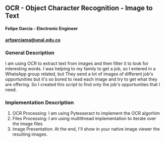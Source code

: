## OCR - Object Character Recognition - Image to Text
#### Felipe Garcia - Electronic Engineer
#### arfgarciama@unal.edu.co

### General Description
I am using OCR to extract text from images and then filter it to look for interesting words. I was helping to my family to get a job, so I entered in a WhatsApp group related, but They send a lot of images of different job's opportunities but it's so bored to read each image and try to get what they are offering. So I created this script to find only the job's opportunities that I need. 

### Implementation Description
1. OCR Processing: I am using Pytesseract to implement the OCR algorhim 
2. Files Processing: I am using multithread implementation to iterate over the image files
3. Image Presentation: At the end, I'll show in your native image viewer the resulting images. 